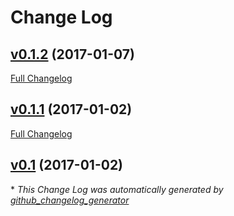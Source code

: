 # Change Log

## [v0.1.2](https://github.com/ckhatton/portfolio-website-template/tree/v0.1.2) (2017-01-07)
[Full Changelog](https://github.com/ckhatton/portfolio-website-template/compare/v0.1.1...v0.1.2)

## [v0.1.1](https://github.com/ckhatton/portfolio-website-template/tree/v0.1.1) (2017-01-02)
[Full Changelog](https://github.com/ckhatton/portfolio-website-template/compare/v0.1...v0.1.1)

## [v0.1](https://github.com/ckhatton/portfolio-website-template/tree/v0.1) (2017-01-02)


\* *This Change Log was automatically generated by [github_changelog_generator](https://github.com/skywinder/Github-Changelog-Generator)*